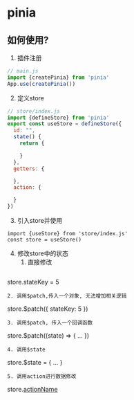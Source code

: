 # pinia
## 如何使用?
1. 插件注册
```js
// main.js
import {createPinia} from 'pinia'
App.use(createPinia())
```
2. 定义store
```js
// store/index.js
import {defineStore} from 'pinia'
export const useStore = defineStore({
  id: "",
  state() {
    return {

    }
  },
  getters: {

  },
  action: {

  }
})
```

3. 引入store并使用
```
import {useStore} from 'store/index.js'
const store = useStore()
```

4. 修改store中的状态
    1. 直接修改
    ```
store.stateKey = 5
```
2. 调用$patch,传入一个对象, 无法增加相关逻辑
```
store.$patch({
  stateKey: 5
})
```
3. 调用$patch, 传入一个回调函数
```
store.$patch((state) => {
...
})
```
4. 调用$state
```
store.$state = {
  ...
}
```
5. 调用action进行数据修改
```
store.[actionName]()
```
